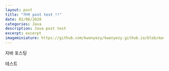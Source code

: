 ```yaml
---
layout: post
title: "자바 post test !!"
date: 02/06/2020
categories: Java
description: Java post test
excerpt: excerpt 
imageminiature: https://github.com/kwonyezy/kwonyezy.github.io/blob/master/_posts/pictures/bg.jpg?raw=true
---
```

자바 포스팅

테스트
